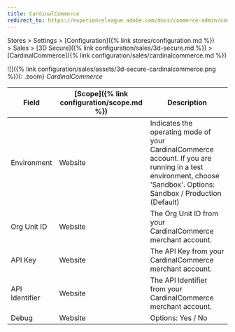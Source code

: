 ```yaml
---
title: CardinalCommerce
redirect_to: https://experienceleague.adobe.com/docs/commerce-admin/config/sales/3d-secure.html
---
```


Stores > Settings > [Configuration]({% link stores/configuration.md %}) > Sales > [3D Secure]({% link configuration/sales/3d-secure.md %}) > [CardinalCommerce]({% link configuration/sales/cardinalcommerce.md %})

![]({% link configuration/sales/assets/3d-secure-cardinalcommerce.png %}){: .zoom}
_CardinalCommerce_

|Field|[Scope]({% link configuration/scope.md %})|Description|
|--- |--- |--- |
|Environment|Website|Indicates the operating mode of your CardinalCommerce account. If you are running in a test environment, choose 'Sandbox'. Options: Sandbox / Production (Default) |
|Org Unit ID|Website|The Org Unit ID from your CardinalCommerce merchant account.|
|API Key|Website|The API Key from your CardinalCommerce merchant account.|
|API Identifier|Website|The API Identifier from your CardinalCommerce merchant account.|
|Debug|Website|Options: Yes / No|